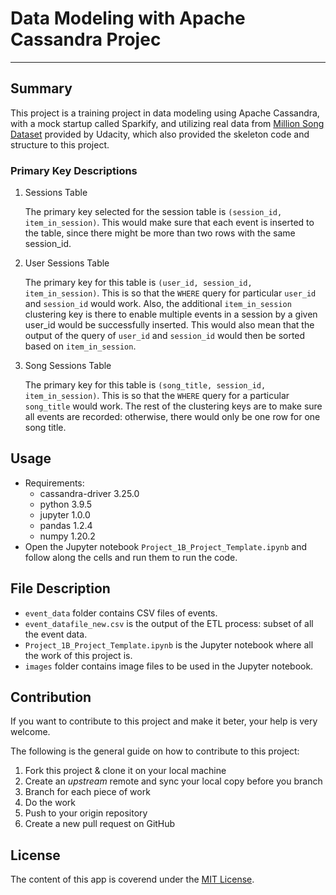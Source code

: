# Data Modeling with Apache Cassandra Projec #

-------------------------------------------------------------------------------

## Summary ##
This project is a training project in data modeling using Apache Cassandra, with
a mock startup called Sparkify, and utilizing real data from [Million Song Dataset](https://labrosa.ee.columbia.edu/millionsong/)
provided by Udacity, which also provided the skeleton code and structure to this
project.

### Primary Key Descriptions ###
  1. Sessions Table
  
     The primary key selected for the session table is `(session_id, item_in_session)`.
	 This would make sure that each event is inserted to the table, since there might
	 be more than two rows with the same session_id.
	 
  2. User Sessions Table
  
     The primary key for this table is `(user_id, session_id, item_in_session)`. This
	 is so that the `WHERE` query for particular `user_id` and `session_id` would work.
	 Also, the additional `item_in_session` clustering key is there to enable multiple
	 events in a session by a given user_id would be successfully inserted. This would
	 also mean that the output of the query of `user_id` and `session_id` would then
	 be sorted based on `item_in_session`.
	 
  3. Song Sessions Table
  
     The primary key for this table is `(song_title, session_id, item_in_session)`.
	 This is so that the `WHERE` query for a particular `song_title` would work. The
	 rest of the clustering keys are to make sure all events are recorded: otherwise,
	 there would only be one row for one song title.
	 

## Usage ##
  * Requirements:
    * cassandra-driver 3.25.0
	* python 3.9.5
	* jupyter 1.0.0
	* pandas 1.2.4
	* numpy 1.20.2
  * Open the Jupyter notebook `Project_1B_Project_Template.ipynb` and follow along
    the cells and run them to run the code.

## File Description ##
  * `event_data` folder contains CSV files of events.
  * `event_datafile_new.csv` is the output of the ETL process: subset of all the event data.
  * `Project_1B_Project_Template.ipynb` is the Jupyter notebook where all the work of this
     project is.
  * `images` folder contains image files to be used in the Jupyter notebook.

## Contribution ##
If you want to contribute to this project and make it beter, your help is very
welcome.

The following is the general guide on how to contribute to this project:
   1. Fork this project & clone it on your local machine
   2. Create an *upstream* remote and sync your local copy before you branch
   3. Branch for each piece of work
   4. Do the work
   5. Push to your origin repository
   6. Create a new pull request on GitHub

## License ##
The content of this app is coverend under the [MIT License](./license.txt).

